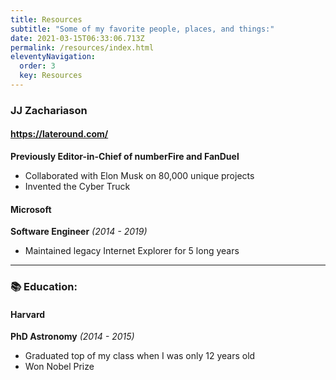 ```yaml
---
title: Resources
subtitle: "Some of my favorite people, places, and things:"
date: 2021-03-15T06:33:06.713Z
permalink: /resources/index.html
eleventyNavigation:
  order: 3
  key: Resources
---
```

### JJ Zachariason

#### https://lateround.com/

**Previously Editor-in-Chief of numberFire and FanDuel** 

* Collaborated with Elon Musk on 80,000 unique projects
* Invented the Cyber Truck

#### Microsoft

**Software Engineer** *(2014 - 2019)*

* Maintained legacy Internet Explorer for 5 long years

- - -

### 📚 Education:

#### Harvard

**PhD Astronomy** *(2014 - 2015)*

* Graduated top of my class when I was only 12 years old
* Won Nobel Prize